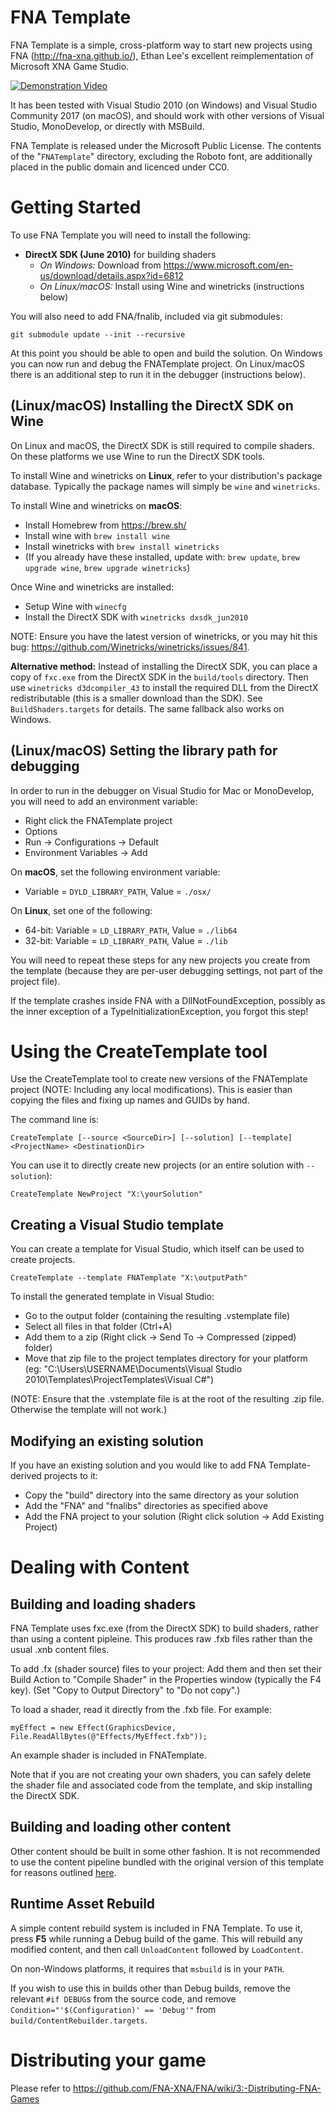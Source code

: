 FNA Template
============

FNA Template is a simple, cross-platform way to start new projects using FNA (http://fna-xna.github.io/), Ethan Lee's excellent reimplementation of Microsoft XNA Game Studio.

[![Demonstration Video](http://img.youtube.com/vi/lNw-9S_GdW8/0.jpg)](http://www.youtube.com/watch?v=lNw-9S_GdW8 "FNA Template Demonstration")

It has been tested with Visual Studio 2010 (on Windows) and Visual Studio Community 2017 (on macOS), and should work with other versions of Visual Studio, MonoDevelop, or directly with MSBuild.

FNA Template is released under the Microsoft Public License. The contents of the "`FNATemplate`" directory, excluding the Roboto font, are additionally placed in the public domain and licenced under CC0.


Getting Started
===============

To use FNA Template you will need to install the following:

- **DirectX SDK (June 2010)** for building shaders
  - *On Windows:* Download from https://www.microsoft.com/en-us/download/details.aspx?id=6812
  - *On Linux/macOS:* Install using Wine and winetricks (instructions below)

You will also need to add FNA/fnalib, included via git submodules:

`git submodule update --init --recursive`

At this point you should be able to open and build the solution. On Windows you can now run and debug the FNATemplate project. On Linux/macOS there is an additional step to run it in the debugger (instructions below).

(Linux/macOS) Installing the DirectX SDK on Wine
------------------------------------------------

On Linux and macOS, the DirectX SDK is still required to compile shaders. On these platforms we use Wine to run the DirectX SDK tools.

To install Wine and winetricks on **Linux**, refer to your distribution's package database. Typically the package names will simply be `wine` and `winetricks`.

To install Wine and winetricks on **macOS**:

- Install Homebrew from https://brew.sh/
- Install wine with `brew install wine`
- Install winetricks with `brew install winetricks`
- (If you already have these installed, update with: `brew update`, `brew upgrade wine`, `brew upgrade winetricks`)

Once Wine and winetricks are installed:

- Setup Wine with `winecfg`
- Install the DirectX SDK with `winetricks dxsdk_jun2010`

NOTE: Ensure you have the latest version of winetricks, or you may hit this bug: https://github.com/Winetricks/winetricks/issues/841.

**Alternative method:** Instead of installing the DirectX SDK, you can place a copy of `fxc.exe` from the DirectX SDK in the `build/tools` directory. Then use `winetricks d3dcompiler_43` to install the required DLL from the DirectX redistributable (this is a smaller download than the SDK). See `BuildShaders.targets` for details. The same fallback also works on Windows.

(Linux/macOS) Setting the library path for debugging
----------------------------------------------------

In order to run in the debugger on Visual Studio for Mac or MonoDevelop, you will need to add an environment variable:

- Right click the FNATemplate project
- Options
- Run -> Configurations -> Default
- Environment Variables -> Add

On **macOS**, set the following environment variable:

- Variable = `DYLD_LIBRARY_PATH`, Value = `./osx/`

On **Linux**, set one of the following:

- 64-bit: Variable = `LD_LIBRARY_PATH`, Value = `./lib64`
- 32-bit: Variable = `LD_LIBRARY_PATH`, Value = `./lib`

You will need to repeat these steps for any new projects you create from the template (because they are per-user debugging settings, not part of the project file).

If the template crashes inside FNA with a DllNotFoundException, possibly as the inner exception of a TypeInitializationException, you forgot this step!

Using the CreateTemplate tool
=============================

Use the CreateTemplate tool to create new versions of the FNATemplate project (NOTE: Including any local modifications). This is easier than copying the files and fixing up names and GUIDs by hand.

The command line is:

`CreateTemplate [--source <SourceDir>] [--solution] [--template] <ProjectName> <DestinationDir>`

You can use it to directly create new projects (or an entire solution with `--solution`):

`CreateTemplate NewProject "X:\yourSolution"`

Creating a Visual Studio template
---------------------------------

You can create a template for Visual Studio, which itself can be used to create projects.

`CreateTemplate --template FNATemplate "X:\outputPath"`

To install the generated template in Visual Studio:

- Go to the output folder (containing the resulting .vstemplate file)
- Select all files in that folder (Ctrl+A)
- Add them to a zip (Right click -> Send To -> Compressed (zipped) folder)
- Move that zip file to the project templates directory for your platform (eg: "C:\Users\USERNAME\Documents\Visual Studio 2010\Templates\ProjectTemplates\Visual C#")

(NOTE: Ensure that the .vstemplate file is at the root of the resulting .zip file. Otherwise the template will not work.)

Modifying an existing solution
------------------------------

If you have an existing solution and you would like to add FNA Template-derived projects to it:

- Copy the "build" directory into the same directory as your solution
- Add the "FNA" and "fnalibs" directories as specified above
- Add the FNA project to your solution (Right click solution -> Add Existing Project)


Dealing with Content
====================

Building and loading shaders
----------------------------

FNA Template uses fxc.exe (from the DirectX SDK) to build shaders, rather than using a content pipleine. This produces raw .fxb files rather than the usual .xnb content files.

To add .fx (shader source) files to your project: Add them and then set their Build Action to "Compile Shader" in the Properties window (typically the F4 key). (Set "Copy to Output Directory" to "Do not copy".)

To load a shader, read it directly from the .fxb file. For example:

`myEffect = new Effect(GraphicsDevice, File.ReadAllBytes(@"Effects/MyEffect.fxb"));`

An example shader is included in FNATemplate.

Note that if you are not creating your own shaders, you can safely delete the shader file and associated code from the template, and skip installing the DirectX SDK.


Building and loading other content
----------------------------------

Other content should be built in some other fashion. It is not recommended to use the content pipeline bundled with the original version of this template for reasons outlined [here](http://flibitijibibo.com/xnacontent.html).


Runtime Asset Rebuild
---------------------

A simple content rebuild system is included in FNA Template. To use it, press **F5** while running a Debug build of the game. This will rebuild any modified content, and then call `UnloadContent` followed by `LoadContent`.

On non-Windows platforms, it requires that `msbuild` is in your `PATH`.

If you wish to use this in builds other than Debug builds, remove the relevant `#if DEBUG`s from the source code, and remove `Condition="'$(Configuration)' == 'Debug'"` from `build/ContentRebuilder.targets`.


Distributing your game
======================

Please refer to https://github.com/FNA-XNA/FNA/wiki/3:-Distributing-FNA-Games

